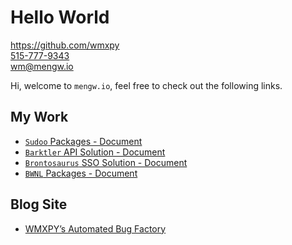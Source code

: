 <link href="https://maxcdn.bootstrapcdn.com/font-awesome/4.7.0/css/font-awesome.min.css" rel="stylesheet" crossorigin="anonymous">

# Hello World

<i class="fa fa-github-square fa-fw"></i> <https://github.com/wmxpy>  
<i class="fa fa-phone-square fa-fw"></i> [515-777-9343](tel://5157779343)  
<i class="fa fa-envelope-square fa-fw"></i> [wm@mengw.io](mailto://wm@mengw.io)

Hi, welcome to `mengw.io`, feel free to check out the following links.

## My Work

-   [`Sudoo` Packages - Document](//sudo.dog)
-   [`Barktler` API Solution - Document](//barktler.com)
-   [`Brontosaurus` SSO Solution - Document](//brontosaurus.land)
-   [`BWNL` Packages - Document](//bwnl.io)

## Blog Site

-   [WMXPY’s Automated Bug Factory](//blog.mengw.io)
